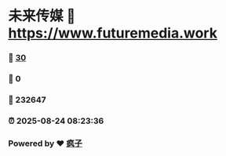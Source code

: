 # 未来传媒 :link: https://www.futuremedia.work 
### :page_facing_up: [30](https://www.futuremedia.work/tag.html) 
### :speech_balloon: 0 
### :hibiscus: 232647 
### :alarm_clock: 2025-08-24 08:23:36 
### Powered by :heart: [疯子](https://github.com/granthuang999/Gmeek)
